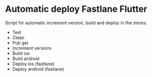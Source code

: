 # Automatic deploy Fastlane Flutter

Script for automatic increment version, build and deploy in the stores.

- Test
- Clean 
- Pub get
- Increment versions
- Build ios
- Build android
- Deploy ios (fastlane)
- Deploy android (fastlane)
